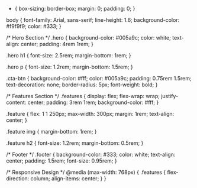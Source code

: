 
* {
  box-sizing: border-box;
  margin: 0;
  padding: 0;
}

body {
  font-family: Arial, sans-serif;
  line-height: 1.6;
  background-color: #f9f9f9;
  color: #333;
}

/* Hero Section */
.hero {
  background-color: #005a9c;
  color: white;
  text-align: center;
  padding: 4rem 1rem;
}

.hero h1 {
  font-size: 2.5rem;
  margin-bottom: 1rem;
}

.hero p {
  font-size: 1.2rem;
  margin-bottom: 1.5rem;
}

.cta-btn {
  background-color: #fff;
  color: #005a9c;
  padding: 0.75rem 1.5rem;
  text-decoration: none;
  border-radius: 5px;
  font-weight: bold;
}

/* Features Section */
.features {
  display: flex;
  flex-wrap: wrap;
  justify-content: center;
  padding: 3rem 1rem;
  background-color: #fff;
}

.feature {
  flex: 1 1 250px;
  max-width: 300px;
  margin: 1rem;
  text-align: center;
}

.feature img {
  margin-bottom: 1rem;
}

.feature h2 {
  font-size: 1.2rem;
  margin-bottom: 0.5rem;
}

/* Footer */
.footer {
  background-color: #333;
  color: white;
  text-align: center;
  padding: 1.5rem;
  font-size: 0.95rem;
}

/* Responsive Design */
@media (max-width: 768px) {
  .features {
    flex-direction: column;
    align-items: center;
  }
}
